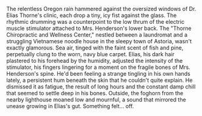 The relentless Oregon rain hammered against the oversized windows of Dr. Elias Thorne's clinic, each drop a tiny, icy fist against the glass. The rhythmic drumming was a counterpoint to the low thrum of the electric muscle stimulator attached to Mrs. Henderson's lower back.  The "Thorne Chiropractic and Wellness Center," nestled between a laundromat and a struggling Vietnamese noodle house in the sleepy town of Astoria, wasn't exactly glamorous.  Sea air, tinged with the faint scent of fish and pine, perpetually clung to the worn, navy blue carpet. Elias, his dark hair plastered to his forehead by the humidity, adjusted the intensity of the stimulator, his fingers lingering for a moment on the fragile bones of Mrs. Henderson's spine.  He'd been feeling a strange tingling in his own hands lately, a persistent hum beneath the skin that he couldn't quite explain.  He dismissed it as fatigue, the result of long hours and the constant damp chill that seemed to settle deep in his bones. Outside, the foghorn from the nearby lighthouse moaned low and mournful, a sound that mirrored the unease growing in Elias's gut.  Something felt… off.
